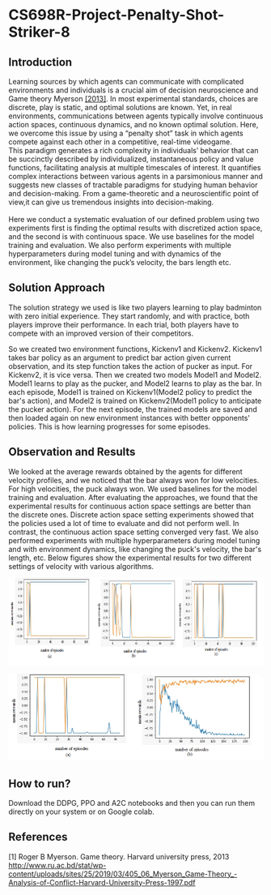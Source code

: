# CS698R-Project-Penalty-Shot-Striker-8

## Introduction
Learning sources by which agents can communicate with complicated environments and individuals is a crucial aim of decision neuroscience and Game theory Myerson [[2013]](#1). In most experimental standards, choices are discrete, play is static, and optimal solutions are known. 
Yet, in real environments, communications between agents typically
involve continuous action spaces, continuous dynamics, and no known optimal solution. Here, we overcome this issue by using a “penalty shot” task in which agents compete against each other in a competitive, real-time videogame.<br/>This paradigm generates a rich complexity in individuals’ behavior that can be succinctly described by individualized, instantaneous policy and value functions, facilitating analysis at multiple timescales of interest. It quantifies complex interactions between various agents in a parsimonious manner and suggests new classes of tractable paradigms for studying human behavior and decision-making. From a game-theoretic and a neuroscientific point of
view,it can give us tremendous insights into decision-making.
<br/>
<br/>Here we conduct a systematic evaluation of our defined problem using two experiments first is finding the optimal results with discretized action space, and the second is with continuous space. We use baselines for the model training and evaluation. We also perform experiments with multiple hyperparameters during model tuning and with dynamics of the environment, like changing the puck’s velocity, the bars length etc.

## 

## Solution Approach

The solution strategy we used is like two players learning to play badminton with zero initial experience. They start randomly, and with practice, both players improve their performance. In each trial, both players have to compete with an improved version of their competitors.

So we created two environment functions, Kickenv1 and Kickenv2. Kickenv1 takes bar policy as an argument to predict bar action given current observation, and its step function takes the action of pucker as input. For Kickenv2, it is vice versa. Then we created two models Model1 and Model2. Model1 learns to play as the pucker, and Model2 learns to play as the bar. In each episode, Model1 is trained on Kickenv1(Model2 policy to predict the bar's action), and Model2 is trained on Kickenv2(Model1 policy to anticipate the pucker action). For the next episode, the trained models are saved and then loaded again on new environment instances with better opponents' policies. This is how learning progresses for some episodes.

## Observation and Results

We looked at the average rewards obtained by the agents for different velocity profiles, and we noticed that the bar always won for low velocities. For high velocities, the puck always won. We used baselines for the model training and evaluation. After evaluating the approaches, we found that the experimental results for continuous action space settings are better than the discrete ones. Discrete action space setting experiments showed that the policies used a lot of time to evaluate and did not perform well. In contrast, the continuous action space setting converged very fast. We also performed experiments with multiple hyperparameters during model tuning and with environment dynamics, like changing the puck's velocity, the bar's length, etc. Below figures show the experimental results for two different settings of velocity with various algorithms.

<!-- ![Screenshot](high_velocity.png) -->

<!-- <p align="center">
  <img src="high_velocity.png" width="550" title="Experimental results for various algorithm with velocity 0.3 mean rewards vs number of episodes (a) A2C, no. timesteps = 1000, no. episodes = 100, (b) PPO, no. timesteps = 1000, no. episodes = 100, and (c) DDPG, no. timesteps = 1000, no. episodes = 100">
  <img src="low_velocity.png" width="350" alt="Experimental results for various algorithm with velocity 0.01 mean rewards vs number of episodes (a) A2C, no. timesteps = 1000, no. episodes = 70, (b) PPO, no. timesteps = 1000, no. episodes = 200">
</p> -->

![High_velocity result](high_velocity1.png "Experimental results for various algorithm with velocity 0.3 mean rewards vs number of episodes (a) A2C, no. timesteps = 1000, no. episodes = 100, (b) PPO, no. timesteps = 1000, no. episodes = 100, and (c) DDPG, no. timesteps = 1000, no. episodes = 100")

![Low_velocity result](low_velocity.png "Experimental results for various algorithm with velocity 0.01 mean rewards vs number of episodes (a) A2C, no. timesteps = 1000, no. episodes = 70, (b) PPO, no. timesteps = 1000, no. episodes = 200")



## How to run?

Download the DDPG, PPO and A2C notebooks and then you can run them directly on your system or on Google colab.

## References
<a id="1">[1]</a> 
Roger B Myerson. 
Game theory. 
Harvard university press, 2013
http://www.ru.ac.bd/stat/wp-content/uploads/sites/25/2019/03/405_06_Myerson_Game-Theory_-Analysis-of-Conflict-Harvard-University-Press-1997.pdf
